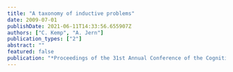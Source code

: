 ```yaml
---
title: "A taxonomy of inductive problems"
date: 2009-07-01
publishDate: 2021-06-11T14:33:56.655907Z
authors: ["C. Kemp", "A. Jern"]
publication_types: ["2"]
abstract: ""
featured: false
publication: "*Proceedings of the 31st Annual Conference of the Cognitive Science Society*"
---
```


